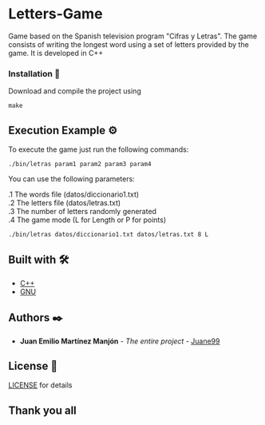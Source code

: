 # Letters-Game
Game based on the Spanish television program "Cifras y Letras". The game consists of writing the longest word using a set of letters provided by the game. It is developed in C++

### Installation 🔧

Download and compile the project using

```
make
```

## Execution Example ⚙️

To execute the game just run the following commands:

```
./bin/letras param1 param2 param3 param4
```
You can use the following parameters:

  .1 The words file (datos/diccionario1.txt)<br/>
  .2 The letters file (datos/letras.txt)<br/>
  .3 The number of letters randomly generated<br/>
  .4 The game mode (L for Length or P for points)<br/>

```
./bin/letras datos/diccionario1.txt datos/letras.txt 8 L
```

## Built with 🛠️

* [C++](http://www.cplusplus.com) 
* [GNU](https://www.gnu.org) 


## Authors ✒️

* **Juan Emilio Martínez Manjón** - *The entire project* - [Juane99](https://github.com/Juane99)


## License 📄

[LICENSE](https://github.com/Juane99/Letters-Game/blob/master/LICENSE) for details


## Thank you all
